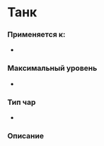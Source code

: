# Танк

### Применяется к:

*

### Максимальный уровень&#x20;

*

### Тип чар

*

### Описание&#x20;

